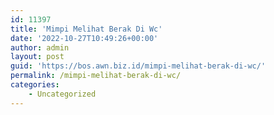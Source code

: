 ```yaml
---
id: 11397
title: 'Mimpi Melihat Berak Di Wc'
date: '2022-10-27T10:49:26+00:00'
author: admin
layout: post
guid: 'https://bos.awn.biz.id/mimpi-melihat-berak-di-wc/'
permalink: /mimpi-melihat-berak-di-wc/
categories:
    - Uncategorized
---
```


